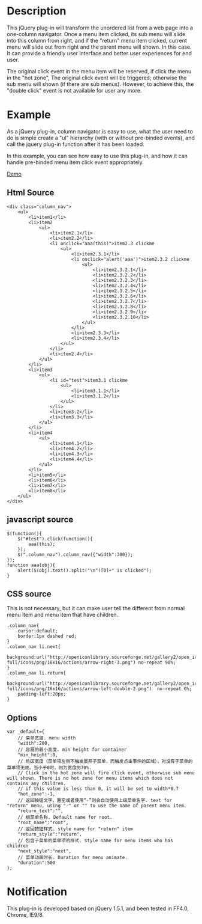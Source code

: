 # Description #
This jQuery plug-in will transform the unordered list from a web page into a one-column navigator. Once a menu item clicked, its sub menu will slide into this column from right, and if the "return" menu item clicked, current menu will slide out from right and the parent menu will shown. In this case. It can provide a friendly user interface and better user experiences for end user.

The original click event in the menu item will be reserved, if click the menu in the "hot zone", The original click event will be triggered; otherwise the sub menu will shown (if there are sub menus). However, to achieve this, the "double click" event is not available for user any more.

# Example #
As a jQuery plug-in, column navigator is easy to use, what the user need to do is simple create a "ul" hierarchy (with or without pre-binded events), and call the jquery plug-in function after it has been loaded.

In this example, you can see how easy to use this plug-in, and how it can handle pre-binded menu item click event appropriately.

[Demo](http://bozhao.info/web_examples/columnNavi.html)
## Html Source ##
```
<div class="column_nav">
	<ul>
		<li>item1</li>
		<li>item2
			<ul>
				<li>item2.1</li>
				<li>item2.2</li>
				<li onclick="aaa(this)">item2.3 clickme
					<ul>
						<li>item2.3.1</li>
						<li onclick="alert('aaa')">item2.3.2 clickme
							<ul>
								<li>item2.3.2.1</li>
								<li>item2.3.2.2</li>
								<li>item2.3.2.3</li>
								<li>item2.3.2.4</li>
								<li>item2.3.2.5</li>
								<li>item2.3.2.6</li>
								<li>item2.3.2.7</li>
								<li>item2.3.2.8</li>
								<li>item2.3.2.9</li>
								<li>item2.3.2.10</li>
							</ul>
						</li>
						<li>item2.3.3</li>
						<li>item2.3.4</li>
					</ul>
				</li>
				<li>item2.4</li>
			</ul>
		</li>
		<li>item3
			<ul>
				<li id="test">item3.1 clickme
					<ul>
						<li>item3.1.1</li>
						<li>item3.1.2</li>
					</ul>
				</li>
				<li>item3.2</li>
				<li>item3.3</li>
			</ul>
		</li>
		<li>item4
			<ul>
				<li>item4.1</li>
				<li>item4.2</li>
				<li>item4.3</li>
				<li>item4.4</li>
			</ul>
		</li>
		<li>item5</li>
		<li>item6</li>
		<li>item7</li>
		<li>item8</li>
	</ul>
</div>
```
## javascript source ##
```
$(function(){
	$("#test").click(function(){
		aaa(this);
	});
	$(".column_nav").column_nav({"width":300});
});
function aaa(obj){
	alert($(obj).text().split("\n")[0]+" is clicked");
}
```
## CSS source ##
This is not necessary, but it can make user tell the different from normal menu item and menu item that have children.
```
.column_nav{
	cursor:default;
	border:1px dashed red;
}
.column_nav li.next{
	background:url("http://openiconlibrary.sourceforge.net/gallery2/open_icon_library-full/icons/png/16x16/actions/arrow-right-3.png") no-repeat 90%;
}
.column_nav li.return{
	background:url("http://openiconlibrary.sourceforge.net/gallery2/open_icon_library-full/icons/png/16x16/actions/arrow-left-double-2.png")  no-repeat 0%;
	padding-left:20px;
}
```
## Options ##
```
var _default={
	// 菜单宽度. menu width
	"width":200,
	// 容器的最小高度. min height for container
	"min_height":0,
	// 热区宽度（菜单项左侧不触发展开子菜单，而触发点击事件的区域），对没有子菜单的菜单项无效。当小于0时，则为宽度的70%.
	// Click in the hot zone will fire click event, otherwise sub menu will shown. There is no hot zone for menu items which does not contains any children.
	// if this value is less than 0, it will be set to width*0.7
	"hot_zone":-1,
	// 返回按钮文字，置空或者使用“-”则会自动使用上级菜单名字. text for "return" menu, using "-" or "" to use the name of parent menu item.
	"return_text":"",
	// 根菜单名称. Default name for root.
	"root_name":"root",
	// 返回按钮样式. style name for "return" item
	"return_style":"return",
	// 包含子菜单的菜单项的样式. style name for menu items who has children
	"next_style":"next",
	// 菜单动画时长. Duration for menu animate.
	"duration":500
};
```

# Notification #
This plug-in is developed based on jQuery 1.5.1, and been tested in FF4.0, Chrome, IE9/8.